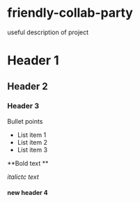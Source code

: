 # friendly-collab-party
useful description of project 


# Header 1 
## Header 2 
### Header 3 

Bullet points 
 - List item 1
 - List item 2
 - List item 3

**Bold text **

*italictc text*

#### new header 4
